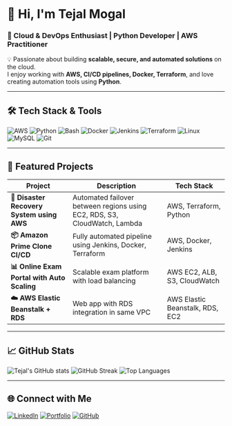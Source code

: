
# 👋 Hi, I'm Tejal Mogal

### 🚀 Cloud & DevOps Enthusiast | Python Developer | AWS Practitioner

💡 Passionate about building **scalable, secure, and automated solutions** on the cloud.  
I enjoy working with **AWS, CI/CD pipelines, Docker, Terraform**, and love creating automation tools using **Python**.

---

## 🛠️ Tech Stack & Tools

![AWS](https://img.shields.io/badge/AWS-%23FF9900.svg?style=for-the-badge&logo=amazon-aws&logoColor=white)
![Python](https://img.shields.io/badge/Python-%233776AB.svg?style=for-the-badge&logo=python&logoColor=white)
![Bash](https://img.shields.io/badge/Bash-%23121011.svg?style=for-the-badge&logo=gnu-bash&logoColor=white)
![Docker](https://img.shields.io/badge/Docker-%230db7ed.svg?style=for-the-badge&logo=docker&logoColor=white)
![Jenkins](https://img.shields.io/badge/Jenkins-%23D24939.svg?style=for-the-badge&logo=jenkins&logoColor=white)
![Terraform](https://img.shields.io/badge/Terraform-%235835CC.svg?style=for-the-badge&logo=terraform&logoColor=white)
![Linux](https://img.shields.io/badge/Linux-%23FCC624.svg?style=for-the-badge&logo=linux&logoColor=black)
![MySQL](https://img.shields.io/badge/MySQL-%2300f.svg?style=for-the-badge&logo=mysql&logoColor=white)
![Git](https://img.shields.io/badge/Git-%23F05033.svg?style=for-the-badge&logo=git&logoColor=white)

---

## 📂 Featured Projects

| Project | Description | Tech Stack |
|---------|-------------|------------|
| **🚨 Disaster Recovery System using AWS** | Automated failover between regions using EC2, RDS, S3, CloudWatch, Lambda | AWS, Terraform, Python |
| **📦 Amazon Prime Clone CI/CD** | Fully automated pipeline using Jenkins, Docker, Terraform | AWS, Docker, Jenkins |
| **📊 Online Exam Portal with Auto Scaling** | Scalable exam platform with load balancing | AWS EC2, ALB, S3, CloudWatch |
| **☁️ AWS Elastic Beanstalk + RDS** | Web app with RDS integration in same VPC | AWS Elastic Beanstalk, RDS, EC2 |

---

## 📈 GitHub Stats

![Tejal's GitHub stats](https://github-readme-stats.vercel.app/api?username=tejall24&show_icons=true&theme=tokyonight)
![GitHub Streak](https://streak-stats.demolab.com?user=tejall24&theme=tokyonight)
![Top Languages](https://github-readme-stats.vercel.app/api/top-langs/?username=tejall24&layout=compact&theme=tokyonight)

---

## 🌐 Connect with Me

[![LinkedIn](https://img.shields.io/badge/LinkedIn-%230077B5.svg?style=for-the-badge&logo=linkedin&logoColor=white)](https://www.linkedin.com/in/tejal-mogal-a01058294/)
[![Portfolio](https://img.shields.io/badge/Portfolio-%23000000.svg?style=for-the-badge&logo=react&logoColor=white)](https://tejalmogal.netlify.app/)
[![GitHub](https://img.shields.io/badge/GitHub-%23121011.svg?style=for-the-badge&logo=github&logoColor=white)](https://github.com/tejall24)
